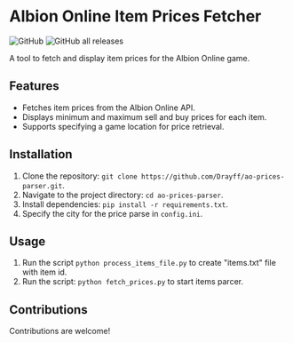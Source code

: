 # Albion Online Item Prices Fetcher
![GitHub](https://img.shields.io/github/license/Drayff/ao-prices-parser)
![GitHub all releases](https://img.shields.io/github/downloads/Drayff/ao-prices-parser/total)

A tool to fetch and display item prices for the Albion Online game.

## Features

- Fetches item prices from the Albion Online API.
- Displays minimum and maximum sell and buy prices for each item.
- Supports specifying a game location for price retrieval.

## Installation

1. Clone the repository: `git clone https://github.com/Drayff/ao-prices-parser.git`.
2. Navigate to the project directory: `cd ao-prices-parser`.
3. Install dependencies: `pip install -r requirements.txt`.
4. Specify the city for the price parse in `config.ini`.

## Usage

1. Run the script `python process_items_file.py` to create "items.txt" file with item id.
2. Run the script: `python fetch_prices.py` to start items parcer.

## Contributions

Contributions are welcome!
